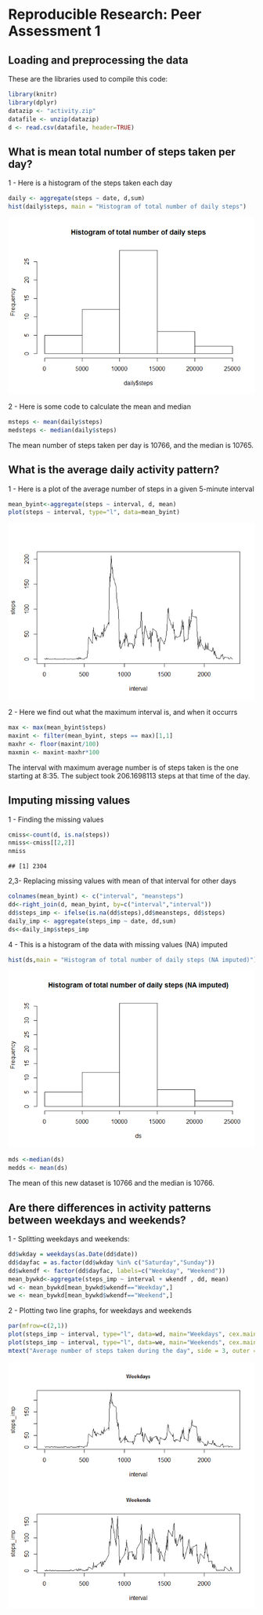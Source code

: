 # Reproducible Research: Peer Assessment 1


## Loading and preprocessing the data
These are the libraries used to compile this code:

```r
library(knitr)
library(dplyr)
datazip <- "activity.zip"
datafile <- unzip(datazip)
d <- read.csv(datafile, header=TRUE)
```


## What is mean total number of steps taken per day?
1 - Here is a histogram of the steps taken each day 

```r
daily <- aggregate(steps ~ date, d,sum)
hist(daily$steps, main = "Histogram of total number of daily steps")
```

![](PA1_template_files/figure-html/dailyhist-1.png)<!-- -->

2 - Here is some code to calculate the mean and median

```r
msteps <- mean(daily$steps)
medsteps <- median(daily$steps)
```
The mean number of steps taken per day is 10766, and the median is 10765.  




## What is the average daily activity pattern?
1 - Here is a plot of the average number of steps in a given 5-minute interval

```r
mean_byint<-aggregate(steps ~ interval, d, mean)
plot(steps ~ interval, type="l", data=mean_byint)
```

![](PA1_template_files/figure-html/daily_patterns-1.png)<!-- -->

2 - Here we find out what the maximum interval is, and when it occurrs  


```r
max <- max(mean_byint$steps)
maxint <- filter(mean_byint, steps == max)[1,1]
maxhr <- floor(maxint/100) 
maxmin <- maxint-maxhr*100
```
The interval with maximum average number is of steps taken is the one starting at 8:35. The subject took 206.1698113 steps at that time of the day. 


## Imputing missing values
1 - Finding the missing values 

```r
cmiss<-count(d, is.na(steps))
nmiss<-cmiss[[2,2]]
nmiss 
```

```
## [1] 2304
```


2,3- Replacing missing values with mean of that interval for other days 

```r
colnames(mean_byint) <- c("interval", "meansteps")
dd<-right_join(d, mean_byint, by=c("interval","interval"))
dd$steps_imp <- ifelse(is.na(dd$steps),dd$meansteps, dd$steps) 
daily_imp <- aggregate(steps_imp ~ date, dd,sum)
ds<-daily_imp$steps_imp
```

4 - This is a histogram of the data with missing values (NA) imputed

```r
hist(ds,main = "Histogram of total number of daily steps (NA imputed)")
```

![](PA1_template_files/figure-html/imputehist-1.png)<!-- -->

```r
mds <-median(ds)
medds <- mean(ds)
```
The mean of this new dataset is 10766 and the median is 10766. 


## Are there differences in activity patterns between weekdays and weekends?
1 - Splitting weekdays and weekends:  

```r
dd$wkday = weekdays(as.Date(dd$date))
dd$dayfac = as.factor(dd$wkday %in% c("Saturday","Sunday"))
dd$wkendf <- factor(dd$dayfac, labels=c("Weekday", "Weekend"))
mean_bywkd<-aggregate(steps_imp ~ interval + wkendf , dd, mean)
wd <- mean_bywkd[mean_bywkd$wkendf=="Weekday",]
we <- mean_bywkd[mean_bywkd$wkendf=="Weekend",]
```

2 - Plotting two line graphs, for weekdays and weekends

```r
par(mfrow=c(2,1))
plot(steps_imp ~ interval, type="l", data=wd, main="Weekdays", cex.main=0.8)
plot(steps_imp ~ interval, type="l", data=we, main="Weekends", cex.main=0.8)
mtext("Average number of steps taken during the day", side = 3, outer = TRUE, cex = 1 , col = "grey20")
```

![](PA1_template_files/figure-html/plotbywkday-1.png)<!-- -->






